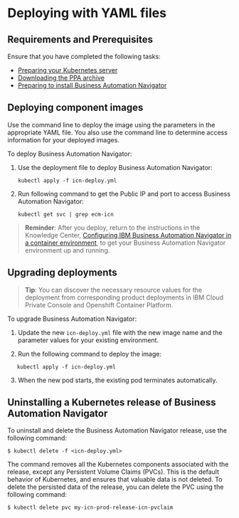 # Deploying with YAML files

## Requirements and Prerequisites

Ensure that you have completed the following tasks:

- [Preparing your Kubernetes server](https://www.ibm.com/support/knowledgecenter/en/SSYHZ8_18.0.x/com.ibm.dba.install/k8s_topics/tsk_prepare_env_k8s.html)
- [Downloading the PPA archive](../../README.md)
- [Preparing to install Business Automation Navigator](https://www.ibm.com/support/knowledgecenter/en/SSYHZ8_18.0.x/com.ibm.dba.install/k8s_topics/tsk_prepare_bank8s.html)

## Deploying component images

Use the command line to deploy the image using the parameters in the appropriate YAML file. You also use the command line to determine access information for your deployed images.

To deploy Business Automation Navigator: 
 1. Use the deployment file to deploy Business Automation Navigator:
    
    ```kubectl apply -f icn-deploy.yml```
 2. Run following command to get the Public IP and port to access Business Automation Navigator:
    
    ```kubectl get svc | grep ecm-icn```


> **Reminder**: After you deploy, return to the instructions in the Knowledge Center, [Configuring IBM Business Automation Navigator in a container environment](https://www.ibm.com/support/knowledgecenter/en/SSYHZ8_18.0.x/com.ibm.dba.install/k8s_topics/tsk_ecmconfigbank8s.html), to get your Business Automation Navigator environment up and running.

## Upgrading deployments
   > **Tip**: You can discover the necessary resource values for the deployment from corresponding product deployments in IBM Cloud Private Console and Openshift Container Platform.
   
To upgrade Business Automation Navigator:

1. Update the new `icn-deploy.yml` file with the new image name and the parameter values for your existing environment.

2. Run the following command to deploy the image:

```
   kubectl apply -f icn-deploy.yml
```   
3. When the new pod starts, the existing pod terminates automatically.

## Uninstalling a Kubernetes release of Business Automation Navigator

To uninstall and delete the Business Automation Navigator release, use the following command:

```console
$ kubectl delete -f <icn-deploy.yml>
```

The command removes all the Kubernetes components associated with the release, except any Persistent Volume Claims (PVCs).  This is the default behavior of Kubernetes, and ensures that valuable data is not deleted. To delete the persisted data of the release, you can delete the PVC using the following command:

```console
$ kubectl delete pvc my-icn-prod-release-icn-pvclaim
```
